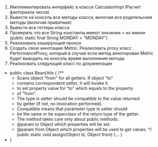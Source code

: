 1) Имплементировать интерфейс в классе CalculatorImpl (Расчет факториала числа)
2) Вывести на консоль все методы класса, включая все родительские методы (включая приватные)
3) Вывести все геттеры класса
4) Проверить что все String константы имеют значение = их имени (public static final String MONDAY = "MONDAY")
5) Реализовать кэширующий прокси
6) Создать свою аннотацию Metric. Реализовать proxy класс PerformanceProxy, который в случае если метод аннотирован Metric будет выводить на консоль время выполнения метода.
7) Реализовать следующий класс по документации
- public class BeanUtils {
    /**
     * Scans object "from" for all getters. If object "to"
     * contains correspondent setter, it will invoke it
     * to set property value for "to" which equals to the property
     * of "from".
     * The type in setter should be compatible to the value returned
     * by getter (if not, no invocation performed).
     * Compatible means that parameter type in setter should
     * be the same or be superclass of the return type of the getter.
     * The method takes care only about public methods.
     * @param to   Object which properties will be set.
     * @param from Object which properties will be used to get values.
     */
    public static void assign(Object to, Object from) {... }
- }


